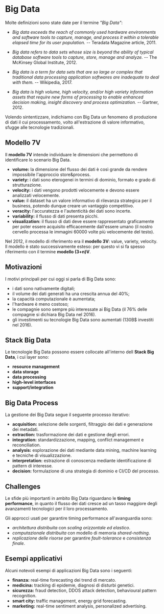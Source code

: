 # Big Data
Molte definizioni sono state date per il termine *"Big Data"*:

* *Big data exceeds the reach of commonly used hardware environments and software tools to capture, manage, and process it within a tolerable elapsed time for its user population.* -- Teradata Magazine article, 2011.

* *Big data refers to data sets whose size is beyond the ability of typical database software tools to capture, store, manage and analyze.* -- The McKinsey Global Institute, 2012.

* *Big data is a term for data sets that are so large or complex that traditional data processing application softwares are inadequate to deal with them.* -- Wikipedia, 2017.

* *Big data is high volume, high velocity, and/or high variety information assets that require new forms of processing to enable enhanced decision making, insight discovery and process optimization.* -- Gartner, 2012.

Volendo sintentizzare, indichiamo con Big Data un fenomeno di produzione di dati il cui processamento, volto all'estrazione di valore informativo, sfugge alle tecnologie tradizionali.


## Modello 7V
Il **modello 7V** intende individuare le dimensioni che permettono di identificare lo scenario Big Data.

* **volume:** la dimensione del flusso dei dati è così grande da rendere impossibile l'approccio store&process.
* **variety:** i dati sono eterogenei in termini di dominio, formato e grado di strutturazione.
* **velocity:** i dati vengono prodotti velocemente e devono essere analizzati velocemente.
* **value:** il dataset ha un valore informativo di rilevanza strategica per il business, potendo dunque creare un vantaggio competitivo.
* **veracity:** l'accuratezza e l'autenticità dei dati sono incerte.
* **variability:** il flusso di dati presenta picchi.
* **visualization:** il flusso di dati deve essere rappresentato graficamente per poter essere acquisito efficacemente dall'essere umano (il nostro cervello processa le immagini 60000 volte più velocemente del testo).

Nel 2012, il modello di riferimento era il **modello 3V**: value, variety, velocity.
Il modello è stato successivamente esteso: per questo vi si fa spesso riferimento con il termine **modello (3+n)V**.


## Motivazioni
I motivi principali per cui oggi si parla di Big Data sono:

* i dati sono nativamente digitali;
* il volume dei dati generati ha una crescita annua del 40%;
* la capacità computazionale è aumentata;
* l'hardware è meno costoso;
* le compagnie sono sempre più interessate ai Big Data (il 76% delle compagnie si dichiara Big Data nel 2016).
* gli investimenti su tecnologie Big Data sono aumentati (130B$ investiti nel 2016).


## Stack Big Data
Le tecnologie Big Data possono essere collocate all'interno dell **Stack Big Data**, i cui layer sono:

* **resource management**
* **data storage**
* **data processing**
* **high-level interfaces**
* **support/integration**


## Big Data Process
La gestione dei Big Data segue il seguente processo iterativo:

* **acquisition:** selezione delle sorgenti, filtraggio dei dati e generazione dei metadati.
* **extraction:** trasformazione dei dati e gestione degli errori.
* **integration:** standardizzazione, mapping, conflict management e reconciliation.
* **analysis:** esplorazione dei dati mediante data mining, machine learning e tecniche di visualizzazione.
* **interpretation:** estrazione di conoscenza mediante identificazione di pattern di interesse.
* **decision:** formulazione di una strategia di dominio e CI/CD del processo.


## Challenges
Le sfide più importanti in ambito Big Data riguardano le **timing performance**, in quanto il flusso dei dati cresce ad un tasso maggiore degli avanzamenti tecnologici per il loro processamento.

Gli approcci usati per garantire timing performance all'avanguardia sono:

* *architettura distribuita* con *scaling orizzontale ed elastico*.
* *computazionale distribuita* con modello di memoria *shared-nothing*.
* *replicazione delle risorse* per garantire *fault-tolerance* e *consistenza finale*.


## Esempi applicativi
Alcuni notevoli esempi di applicazioni Big Data sono i seguenti:

* **finanza:** real-time forecasting dei trend di mercato.
* **medicina:** tracking di epidemie, diagnosi di disturbi genetici.
* **sicurezza:** fraud detection, DDOS attack detection, behavioural pattern recognition.
* **smart city:** traffic management, energy grid forecasting.
* **marketing:** real-time sentiment analysis, personalized advertising.
